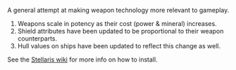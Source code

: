 A general attempt at making weapon technology more relevant to gameplay. 
1. Weapons scale in potency as their cost (power & mineral) increases. 
2. Shield attributes have been updated to be proportional to their weapon counterparts.
3. Hull values on ships have been updated to reflect this change as well.

See the [Stellaris wiki](http://www.stellariswiki.com/Modding) for more info on how to install.
